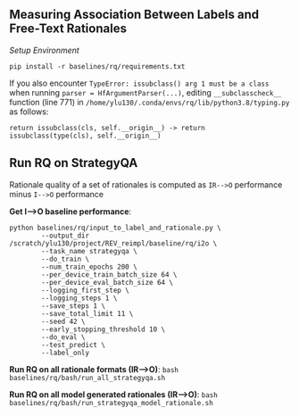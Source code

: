 ## Measuring Association Between Labels and Free-Text Rationales

*Setup Environment*

`pip install -r baselines/rq/requirements.txt`

If you also encounter `TypeError: issubclass() arg 1 must be a class` when running `parser = HfArgumentParser(...)`, editing `__subclasscheck__` function (line 771) in `/home/ylu130/.conda/envs/rq/lib/python3.8/typing.py` as follows:

```
return issubclass(cls, self.__origin__) -> return issubclass(type(cls), self.__origin__)
```

## Run RQ on StrategyQA

Rationale quality of a set of rationales is computed as `IR-->O` performance minus `I-->O` performance

**Get I-->O baseline performance**:

```
python baselines/rq/input_to_label_and_rationale.py \
        --output_dir /scratch/ylu130/project/REV_reimpl/baseline/rq/i2o \
        --task_name strategyqa \
        --do_train \
        --num_train_epochs 200 \
        --per_device_train_batch_size 64 \
        --per_device_eval_batch_size 64 \
        --logging_first_step \
        --logging_steps 1 \
        --save_steps 1 \
        --save_total_limit 11 \
        --seed 42 \
        --early_stopping_threshold 10 \
        --do_eval \
        --test_predict \
        --label_only
```

**Run RQ on all rationale formats (IR-->O)**: `bash baselines/rq/bash/run_all_strategyqa.sh`

**Run RQ on all model generated rationales (IR-->O)**: `bash baselines/rq/bash/run_strategyqa_model_rationale.sh`